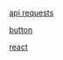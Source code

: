 [api requests](https://main--calm-buttercream-2c049f.netlify.app/methodtest)

[button](https://main--calm-buttercream-2c049f.netlify.app/webcomponent)

[react]()
